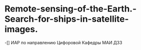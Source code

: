# Remote-sensing-of-the-Earth.-Search-for-ships-in-satellite-images.

-[] ИАР по направлению Цифоровой Кафедры МАИ ДЗЗ
